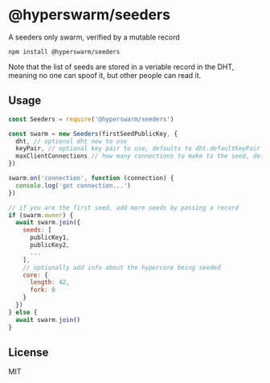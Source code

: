 # @hyperswarm/seeders

A seeders only swarm, verified by a mutable record

```
npm install @hyperswarm/seeders
```

Note that the list of seeds are stored in a veriable record in the DHT,
meaning no one can spoof it, but other people can read it.

## Usage

``` js
const Seeders = require('@hyperswarm/seeders')

const swarm = new Seeders(firstSeedPublicKey, {
  dht, // optional dht new to use
  keyPair, // optional key pair to use, defaults to dht.defaultKeyPair
  maxClientConnections // how many connections to make to the seed, defaults to 2
})

swarm.on('connection', function (connection) {
  console.log('got connection...')
})

// if you are the first seed, add more seeds by passing a record
if (swarm.owner) {
  await swarm.join({
    seeds: [
      publicKey1,
      publicKey2,
      ...
    ],
    // optionally add info about the hypercore being seeded
    core: {
      length: 42,
      fork: 0
    }
  })
} else {
  await swarm.join()
}
```

## License

MIT
